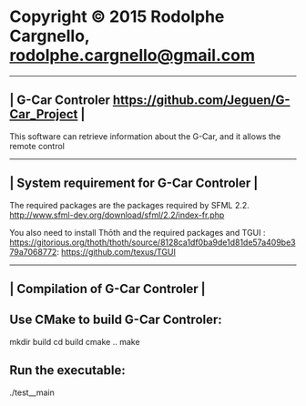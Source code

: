 # Copyright © 2015 Rodolphe Cargnello, rodolphe.cargnello@gmail.com

 ---------------------------------------------------------
| G-Car Controler https://github.com/Jeguen/G-Car_Project |
 ---------------------------------------------------------

This software can retrieve information about the G-Car, and it allows the remote control


 -----------------------------------------
| System requirement for G-Car Controler  |
 -----------------------------------------

The required packages are the packages required by SFML 2.2.
http://www.sfml-dev.org/download/sfml/2.2/index-fr.php

You also need to install Thōth and the required packages and TGUI : 
https://gitorious.org/thoth/thoth/source/8128ca1df0ba9de1d81de57a409be379a7068772:
https://github.com/texus/TGUI

 ---------------------------------
| Compilation of G-Car Controler  |
 ---------------------------------

Use CMake to build G-Car Controler:
---------------------------------------
mkdir build
cd build
cmake ..
make

Run the executable:
------------------
./test__main
